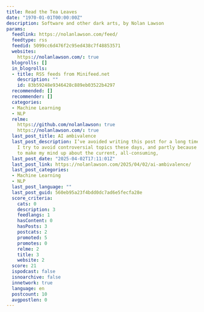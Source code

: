 ```yaml
---
title: Read the Tea Leaves
date: "1970-01-01T00:00:00Z"
description: Software and other dark arts, by Nolan Lawson
params:
  feedlink: https://nolanlawson.com/feed/
  feedtype: rss
  feedid: 5099cc6d476f2c95ed438c7f48853571
  websites:
    https://nolanlawson.com/: true
  blogrolls: []
  in_blogrolls:
  - title: RSS feeds from Minifeed.net
    description: ""
    id: 83b59248e9346428c889eb03522b4297
  recommended: []
  recommender: []
  categories:
  - Machine Learning
  - NLP
  relme:
    https://github.com/nolanlawson: true
    https://nolanlawson.com/: true
  last_post_title: AI ambivalence
  last_post_description: I’ve avoided writing this post for a long time, partly because
    I try to avoid controversial topics these days, and partly because I was waiting
    to make my mind up about the current, all-consuming,
  last_post_date: "2025-04-02T17:11:01Z"
  last_post_link: https://nolanlawson.com/2025/04/02/ai-ambivalence/
  last_post_categories:
  - Machine Learning
  - NLP
  last_post_language: ""
  last_post_guid: 560eb95a23f4bdd0dc7ad6e5fecfa28e
  score_criteria:
    cats: 0
    description: 3
    feedlangs: 1
    hasContent: 0
    hasPosts: 3
    postcats: 2
    promoted: 5
    promotes: 0
    relme: 2
    title: 3
    website: 2
  score: 21
  ispodcast: false
  isnoarchive: false
  innetwork: true
  language: en
  postcount: 10
  avgpostlen: 0
---
```

